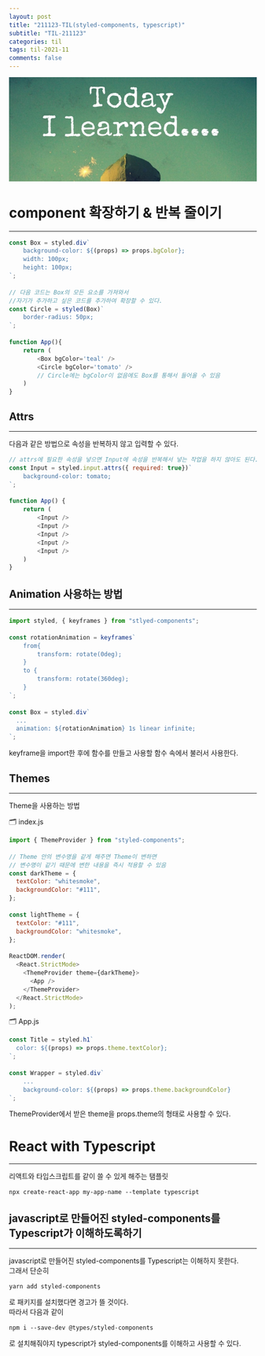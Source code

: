 ```yaml
---
layout: post
title: "211123-TIL(styled-components, typescript)"
subtitle: "TIL-211123"
categories: til
tags: til-2021-11
comments: false
---
```


![1-1](/assets/img/TIL.jpeg)

# component 확장하기 & 반복 줄이기

---

```js
const Box = styled.div`
    background-color: ${(props) => props.bgColor};
    width: 100px;
    height: 100px;
`;

// 다음 코드는 Box의 모든 요소를 가져와서
//자기가 추가하고 싶은 코드를 추가하여 확장할 수 있다.
const Circle = styled(Box)`
    border-radius: 50px;
`;

function App(){
    return (
        <Box bgColor='teal' />
        <Circle bgColor='tomato' />
        // Circle에는 bgColor이 없음에도 Box를 통해서 들어올 수 있음
    )
}
```

## Attrs

---

다음과 같은 방법으로 속성을 반복하지 않고 입력할 수 있다.

```js
// attrs에 필요한 속성을 넣으면 Input에 속성을 반복해서 넣는 작업을 하지 않아도 된다.
const Input = styled.input.attrs({ required: true})`
    background-color: tomato;
`;

function App() {
    return (
        <Input />
        <Input />
        <Input />
        <Input />
        <Input />
    )
}
```

## Animation 사용하는 방법

---

```js
import styled, { keyframes } from "stlyed-components";

const rotationAnimation = keyframes`
    from{
        transform: rotate(0deg);
    }
    to {
        transform: rotate(360deg);
    }
`;

const Box = styled.div`
  ...
  animation: ${rotationAnimation} 1s linear infinite;
`;
```

keyframe을 import한 후에 함수를 만들고 사용할 함수 속에서 불러서 사용한다.

## Themes

---

Theme을 사용하는 방법

🗂 index.js

```js
import { ThemeProvider } from "styled-components";

// Theme 안의 변수명을 같게 해주면 Theme이 변하면
// 변수명이 같기 때문에 변한 내용을 즉시 적용할 수 있음
const darkTheme = {
  textColor: "whitesmoke",
  backgroundColor: "#111",
};

const lightTheme = {
  textColor: "#111",
  backgroundColor: "whitesmoke",
};

ReactDOM.render(
  <React.StrictMode>
    <ThemeProvider theme={darkTheme}>
      <App />
    </ThemeProvider>
  </React.StrictMode>
);
```

🗂 App.js

```js
const Title = styled.h1`
  color: ${(props) => props.theme.textColor};
`;

const Wrapper = styled.div`
    ...
    background-color: ${(props) => props.theme.backgroundColor}
`;
```

ThemeProvider에서 받은 theme을 props.theme의 형태로 사용할 수 있다.

# React with Typescript

---

리액트와 타입스크립트를 같이 쓸 수 있게 해주는 탬플릿

```
npx create-react-app my-app-name --template typescript
```

## javascript로 만들어진 styled-components를 Typescript가 이해하도록하기

---

javascript로 만들어진 styled-components를 Typescript는 이해하지 못한다.  
그래서 단순히

```
yarn add styled-components
```

로 패키지를 설치했다면 경고가 뜰 것이다.  
따라서 다음과 같이

```
npm i --save-dev @types/styled-components
```

로 설치해줘야지 typescript가 styled-components를 이해하고 사용할 수 있다.
